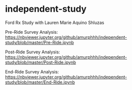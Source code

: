 # independent-study
Ford Rx Study with Lauren Marie Aquino Shluzas

Pre-Ride Survey Analysis:
https://nbviewer.jupyter.org/github/amurphhh/independent-study/blob/master/Pre-Ride.ipynb

Post-Ride Survey Analysis: 
https://nbviewer.jupyter.org/github/amurphhh/independent-study/blob/master/Post-Ride.ipynb

End-Ride Survey Analysis: 
https://nbviewer.jupyter.org/github/amurphhh/independent-study/blob/master/End-Ride.ipynb
